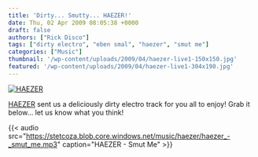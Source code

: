 ```yaml
---
title: 'Dirty... Smutty... HAEZER!'
date: Thu, 02 Apr 2009 08:05:38 +0000
draft: false
authors: ["Rick Disco"]
tags: ["dirty electro", "eben smal", "haezer", "smut me"]
categories: ["Music"]
thumbnail: '/wp-content/uploads/2009/04/haezer-live1-150x150.jpg'
featured: '/wp-content/uploads/2009/04/haezer-live1-304x190.jpg'
---
```


[![HAEZER](/wp-content/uploads/2009/04/haezer-live-300x199.jpg "HAEZER")](/wp-content/uploads/2009/04/haezer-live1.jpg)

[HAEZER](/artists/haezer "HAEZER") sent us a deliciously dirty electro track for you all to enjoy! Grab it below... let us know what you think!

{{< audio
    src="https://stetcoza.blob.core.windows.net/music/haezer/haezer_-_smut_me.mp3"
    caption="HAEZER - Smut Me" >}}
